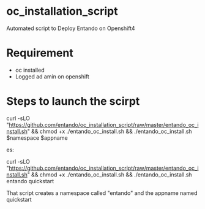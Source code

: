 # oc_installation_script
Automated script to Deploy Entando on Openshift4

# Requirement
- oc installed
- Logged ad amin on openshift

# Steps to launch the scirpt

curl -sLO  "https://github.com/entando/oc_installation_script/raw/master/entando_oc_install.sh" && chmod +x ./entando_oc_install.sh && ./entando_oc_install.sh $namespace $appname

es:

curl -sLO  "https://github.com/entando/oc_installation_script/raw/master/entando_oc_install.sh" && chmod +x ./entando_oc_install.sh && ./entando_oc_install.sh entando quickstart

That script creates a namespace called "entando" and the appname named quickstart
